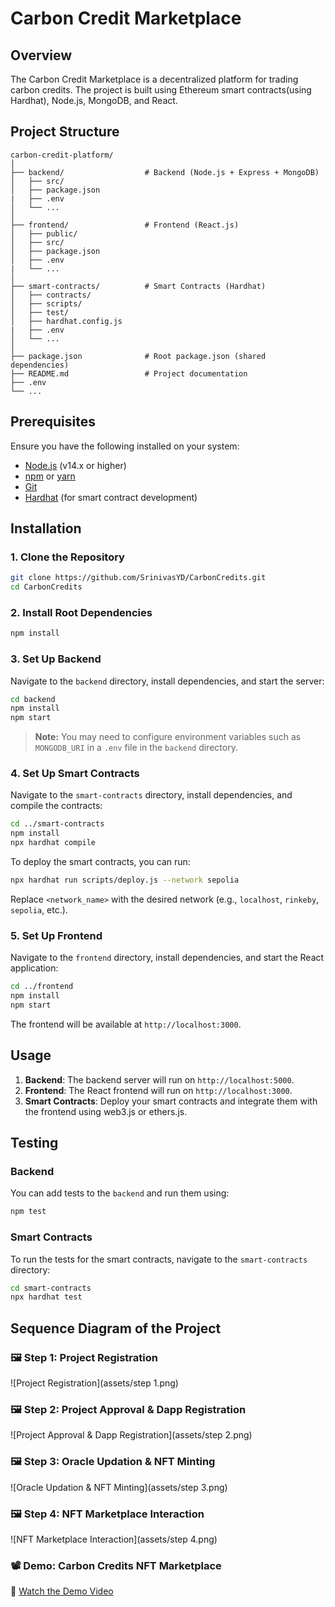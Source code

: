 # Carbon Credit Marketplace

## Overview

The Carbon Credit Marketplace is a decentralized platform for trading carbon credits. The project is built using Ethereum smart contracts(using Hardhat), Node.js, MongoDB, and React.

## Project Structure

```plaintext
carbon-credit-platform/
│
├── backend/                  # Backend (Node.js + Express + MongoDB)
│   ├── src/
│   ├── package.json
|   ├── .env
│   └── ...
│
├── frontend/                 # Frontend (React.js)
│   ├── public/
│   ├── src/
│   ├── package.json
│   ├── .env
|   └── ...
│
├── smart-contracts/          # Smart Contracts (Hardhat)
│   ├── contracts/
│   ├── scripts/
│   ├── test/
│   ├── hardhat.config.js
|   ├── .env
│   └── ...
│
├── package.json              # Root package.json (shared dependencies)
├── README.md                 # Project documentation
├── .env
└── ...
```

## Prerequisites

Ensure you have the following installed on your system:

- [Node.js](https://nodejs.org/) (v14.x or higher)
- [npm](https://www.npmjs.com/) or [yarn](https://yarnpkg.com/)
- [Git](https://git-scm.com/)
- [Hardhat](https://hardhat.org/) (for smart contract development)

## Installation

### 1. Clone the Repository

```bash
git clone https://github.com/SrinivasYD/CarbonCredits.git
cd CarbonCredits
```

### 2. Install Root Dependencies

```bash
npm install
```

### 3. Set Up Backend

Navigate to the `backend` directory, install dependencies, and start the server:

```bash
cd backend
npm install
npm start
```

> **Note:** You may need to configure environment variables such as `MONGODB_URI` in a `.env` file in the `backend` directory.

### 4. Set Up Smart Contracts

Navigate to the `smart-contracts` directory, install dependencies, and compile the contracts:

```bash
cd ../smart-contracts
npm install
npx hardhat compile
```

To deploy the smart contracts, you can run:

```bash
npx hardhat run scripts/deploy.js --network sepolia
```

Replace `<network_name>` with the desired network (e.g., `localhost`, `rinkeby`, `sepolia`, etc.).

### 5. Set Up Frontend

Navigate to the `frontend` directory, install dependencies, and start the React application:

```bash
cd ../frontend
npm install
npm start
```

The frontend will be available at `http://localhost:3000`.

## Usage

1. **Backend**: The backend server will run on `http://localhost:5000`.
2. **Frontend**: The React frontend will run on `http://localhost:3000`.
3. **Smart Contracts**: Deploy your smart contracts and integrate them with the frontend using web3.js or ethers.js.

## Testing

### Backend

You can add tests to the `backend` and run them using:

```bash
npm test
```

### Smart Contracts

To run the tests for the smart contracts, navigate to the `smart-contracts` directory:

```bash
cd smart-contracts
npx hardhat test
```

## Sequence Diagram of the Project

### 🖼️ **Step 1: Project Registration**

![Project Registration](assets/step 1.png)

### 🖼️ **Step 2: Project Approval & Dapp Registration**

![Project Approval & Dapp Registration](assets/step 2.png)

### 🖼️ **Step 3: Oracle Updation & NFT Minting**

![Oracle Updation & NFT Minting](assets/step 3.png)

### 🖼️ **Step 4: NFT Marketplace Interaction**

![NFT Marketplace Interaction](assets/step 4.png)

### 📽️ Demo: Carbon Credits NFT Marketplace

🔗 [Watch the Demo Video](https://drive.google.com/file/d/18Gz9BzF9v_jQi8Vlm-SoCvozb5VEnPj9/view)
